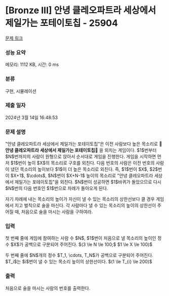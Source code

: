 # [Bronze III] 안녕 클레오파트라 세상에서 제일가는 포테이토칩 - 25904 

[문제 링크](https://www.acmicpc.net/problem/25904) 

### 성능 요약

메모리: 1112 KB, 시간: 0 ms

### 분류

구현, 시뮬레이션

### 제출 일자

2024년 3월 14일 16:48:53

### 문제 설명

<p>"안녕 클레오파트라 세상에서 제일가는 포테이토칩"은 이전 사람보다 높은 목소리로 🎵 <strong>안녕 클레오파트라 세상에서 제일가는 포테이토칩</strong>🎵 을 외치는 게임이다. $1$번부터 $N$번까지의 사람이 원형으로 앉아서 순서대로 게임을 진행한다. 게임을 시작하면 먼저 $1$번이 높이 $X$의 목소리로 구호를 외친다. 다음 번호의 사람은 이전 번호의 사람이 냈던 목소리의 높이보다 $1$이 더 높은 목소리로 외친다. 즉, $1$번이 $X$, $2$번이 $X+1$, $\cdots‎$, $N$번이 $X+N-1$ 높이의 목소리로  "안녕 클레오파트라 세상에서 제일가는 포테이토칩"을 외친다. $N$번이 성공하면 $1$바퀴가 돌았으므로 다시 $N$번의 다음 번호인 $1$번으로 차례가 돌아오게 된다.</p>

<p>자기 차례에 내는 목소리의 높이가 자신이 낼 수 있는 목소리의 상한선보다 클 경우 게임에서 지고 벌칙으로 술을 마신다. 각 사람마다 낼 수 있는 목소리의 높이의 상한선이 주어질 때, 처음으로 술을 마시는 사람을 구하여라.</p>

### 입력 

 <p>첫 번째 줄에 게임에 참여하는 사람 수 $N$, $1$번이 처음으로 낼 목소리의 높이인 정수 $X$가 공백으로 구분되어 주어진다. $(3 \le N \le 100;$ $1 \le X \le 100)$</p>

<p>두 번째 줄에 $N$개의 정수 $T_1, \cdots, T_N$가 공백으로 구분되어 주어진다. $T_i$는 $i$번이 낼 수 있는 목소리 높이의 상한선이다. $(1 \le T_{i} \le 200)$</p>

### 출력 

 <p>처음으로 술을 마시는 사람의 번호를 출력한다.</p>

